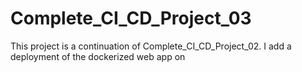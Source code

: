 # Complete_CI_CD_Project_03
This project is a continuation of Complete_CI_CD_Project_02. I add a deployment of the dockerized web app on 
